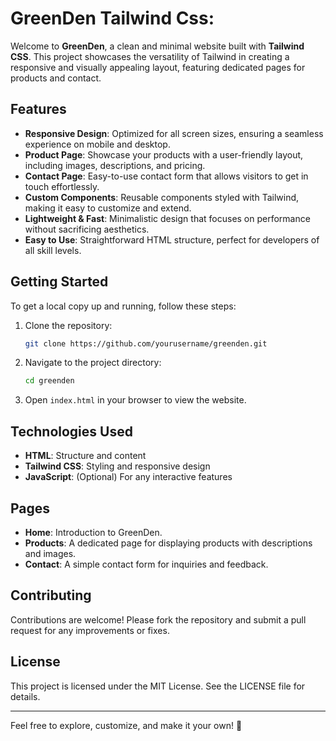 # GreenDen Tailwind Css: 

Welcome to **GreenDen**, a clean and minimal website built with **Tailwind CSS**. This project showcases the versatility of Tailwind in creating a responsive and visually appealing layout, featuring dedicated pages for products and contact.

## Features

- **Responsive Design**: Optimized for all screen sizes, ensuring a seamless experience on mobile and desktop.
- **Product Page**: Showcase your products with a user-friendly layout, including images, descriptions, and pricing.
- **Contact Page**: Easy-to-use contact form that allows visitors to get in touch effortlessly.
- **Custom Components**: Reusable components styled with Tailwind, making it easy to customize and extend.
- **Lightweight & Fast**: Minimalistic design that focuses on performance without sacrificing aesthetics.
- **Easy to Use**: Straightforward HTML structure, perfect for developers of all skill levels.

## Getting Started

To get a local copy up and running, follow these steps:

1. Clone the repository:
   ```bash
   git clone https://github.com/yourusername/greenden.git
   ```
2. Navigate to the project directory:
   ```bash
   cd greenden
   ```
3. Open `index.html` in your browser to view the website.

## Technologies Used

- **HTML**: Structure and content
- **Tailwind CSS**: Styling and responsive design
- **JavaScript**: (Optional) For any interactive features

## Pages

- **Home**: Introduction to GreenDen.
- **Products**: A dedicated page for displaying products with descriptions and images.
- **Contact**: A simple contact form for inquiries and feedback.

## Contributing

Contributions are welcome! Please fork the repository and submit a pull request for any improvements or fixes.

## License

This project is licensed under the MIT License. See the LICENSE file for details.

---

Feel free to explore, customize, and make it your own! 🌱
